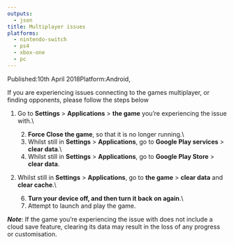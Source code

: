 ```yaml
---
outputs:
  - json
title: Multiplayer issues
platforms:
  - nintendo-switch
  - ps4
  - xbox-one
  - pc
---
```

Published:10th April 2018Platform:Android,

If you are experiencing issues connecting to the games multiplayer, or finding opponents, please follow the steps below

1. Go to **Settings** > **Applications** > **the game** you’re experiencing the issue with.\

   2. **Force Close the game**, so that it is no longer running.\
   3. Whilst still in **Settings** > **Applications**, go to **Google Play services** > **clear data**.\
   4. Whilst still in **Settings** > **Applications**, go to **Google Play Store** > **clear data**.
2. Whilst still in **Settings** > **Applications**, go to **the game** > **clear data** and **clear cache**.\

   6. **Turn your device off, and then turn it back on again**.\
   7. Attempt to launch and play the game.

***Note***: If the game you’re experiencing the issue with does not include a cloud save feature, clearing its data may result in the loss of any progress or customisation.
